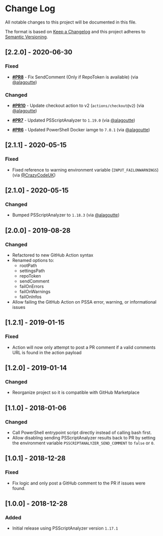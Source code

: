 # Change Log

All notable changes to this project will be documented in this file.

The format is based on [Keep a Changelog](http://keepachangelog.com/)
and this project adheres to [Semantic Versioning](http://semver.org/).

## [2.2.0] - 2020-06-30

### Fixed

- [**#PR8**](https://github.com/devblackops/github-action-psscriptanalyzer/pull/8) - Fix SendComment (Only if RepoToken is available) (via [@alagoutte](https://github.com/alagoutte))

### Changed

- [**#PR10**](https://github.com/devblackops/github-action-psscriptanalyzer/pull/10) - Update checkout action to v2 (`actions/checkout@v2`) (via [@alagoutte](https://github.com/alagoutte))

- [**#PR7**](https://github.com/devblackops/github-action-psscriptanalyzer/pull/7) - Updated PSScriptAnalyzer to `1.19.0` (via [@alagoutte](https://github.com/alagoutte))

- [**#PR6**](https://github.com/devblackops/github-action-psscriptanalyzer/pull/6) - Updated PowerShell Docker iamge to `7.0.1` (via [@alagoutte](https://github.com/alagoutte))

## [2.1.1] - 2020-05-15

### Fixed

- Fixed reference to warning environment variable (`INPUT_FAILONWARNINGS`) (via [@CrazyCodeUK](https://github.com/CrazyCodeUK))

## [2.1.0] - 2020-05-15

### Changed

- Bumped PSScriptAnalyzer to `1.18.3` (via [@alagoutte](https://github.com/alagoutte))

## [2.0.0] - 2019-08-28

### Changed

- Refactored to new GitHub Action syntax
- Renamed options to:
  - rootPath
  - settingsPath
  - repoToken
  - sendComment
  - failOnErrors
  - failOnWarnings
  - failOnInfos
- Allow failing the GitHub Action on PSSA error, warning, or informational issues

## [1.2.1] - 2019-01-15

### Fixed

- Action will now only attempt to post a PR comment if a valid comments URL is found in the action payload

## [1.2.0] - 2019-01-14

### Changed

- Reorganize project so it is compatible with GitHub Marketplace

## [1.1.0] - 2018-01-06

### Changed

- Call PowerShell entrypoint script directly instead of calling bash first.
- Allow disabling sending PSScriptAnalyzer results back to PR by setting the environment variable `PSSCRIPTANALYZER_SEND_COMMENT` to `false` or `0`.

## [1.0.1] - 2018-12-28

### Fixed

- Fix logic and only post a GitHub comment to the PR if issues were found.

## [1.0.0] - 2018-12-28

### Added

- Initial release using PSScriptAnalyzer version `1.17.1`
